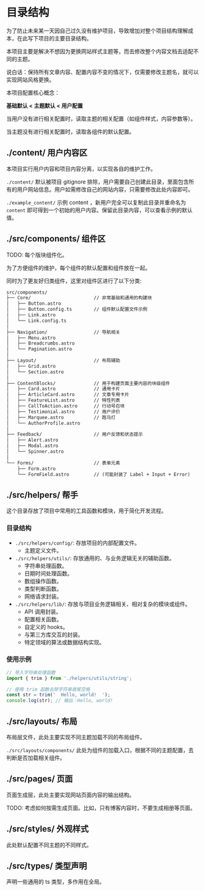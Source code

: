 
# 目录结构

为了防止未来某一天因自己过久没有维护项目，导致增加对整个项目结构理解成本，在此写下项目的主要目录结构。

本项目主要是解决不想因为更换网站样式主题等，而去修改整个内容文档去适配不同的主题。

说白话：保持所有文章内容、配置内容不变的情况下，仅需要修改主题名，就可以实现网站风格更换。

本项目配置核心概念：

**基础默认 < 主题默认 < 用户配置**

当用户没有进行相关配置时，读取主题的相关配置（如组件样式，内容参数等）。

当主题没有进行相关配置时，读取各组件的默认配置。

## ./content/ 用户内容区

本项目实行用户内容和项目内容分离，以实现各自的维护工作。

`./content/` 默认被项目 gitignore 排除，用户需要自己创建此目录，里面包含所有的用户网站信息。用户如需修改自己的网站内容，只需要修改此处内容即可。

`./example_content/` 示例 content ，新用户完全可以复制此目录并重命名为 `content` 即可得到一个初始的用户内容。保留此目录内容，可以查看示例的默认值。

## ./src/components/ 组件区

TODO: 每个版块组件化。

为了方便组件的维护，每个组件的默认配置和组件放在一起。

同时为了更友好归类组件，这里对组件区进行了以下分类:

```txt
src/components/
├── Core/                       // 非常基础和通用的构建块
│   ├── Button.astro
│   ├── Button.config.ts        // 组件默认配置文件示例
│   ├── Link.astro
│   └── Link.config.ts
│
├── Navigation/                 // 导航相关
│   ├── Menu.astro
│   ├── Breadcrumbs.astro
│   └── Pagination.astro
│
├── Layout/                     // 布局辅助
│   ├── Grid.astro
│   └── Section.astro
│
├── ContentBlocks/              // 用于构建页面主要内容的块级组件
│   ├── Card.astro              // 通用卡片
│   ├── ArticleCard.astro       // 文章专用卡片
│   ├── FeatureList.astro       // 特性列表
│   ├── CallToAction.astro      // 行动号召块
│   ├── Testimonial.astro       // 用户评价
│   ├── Marquee.astro           // 跑马灯
│   └── AuthorProfile.astro
│
├── Feedback/                   // 用户反馈和状态提示
│   ├── Alert.astro
│   ├── Modal.astro
│   └── Spinner.astro
│
└── Forms/                      // 表单元素
    ├── Form.astro
    └── FormField.astro         // (可能封装了 Label + Input + Error)
```

## ./src/helpers/ 帮手

这个目录存放了项目中常用的工具函数和模块，用于简化开发流程。

### 目录结构

* `./src/helpers/config/`: 存放项目的内部配置文件。
  * 主题定义文件。
* `./src/helpers/utils/`: 存放通用的、与业务逻辑无关的辅助函数。
  * 字符串处理函数。
  * 日期时间处理函数。
  * 数组操作函数。
  * 类型判断函数。
  * 网络请求封装。
* `./src/helpers/lib/`: 存放与项目业务逻辑相关、相对复杂的模块或组件。
  * API 调用封装。
  * 配置相关函数。
  * 自定义的 hooks。
  * 与第三方库交互的封装。
  * 特定领域的算法或数据结构实现。

### 使用示例

```javascript
// 导入字符串处理函数
import { trim } from './helpers/utils/string';

// 使用 trim 函数去除字符串首尾空格
const str = trim('  Hello, world!  ');
console.log(str); // 输出：Hello, world!
```

## ./src/layouts/ 布局

布局层文件，此处主要实现不同主题加载不同的布局组件。

`./src/layouts/components/` 此处为组件的加载入口，根据不同的主题配置，去判断是否加载相关组件。

## ./src/pages/ 页面

页面生成层，此处主要实现网站页面内容的输出结构。

TODO: 考虑如何按需生成页面。比如，只有博客内容时，不要生成相册等页面。

## ./src/styles/ 外观样式

此处默认配置不同主题的不同样式。

## ./src/types/ 类型声明

声明一些通用的 ts 类型，多作用在全局。
